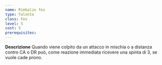 ```yaml
---
name: Rimbalzo fex
type: Talento
class: Fex
level: 5
cost: 5
prerequisites: 
---
```


**Descrizione**
Quando viene colpito da un attacco in mischia o a distanza contro CA o DR può,
come reazione immediata ricevere una spinta di 3, se vuole cade prono.
